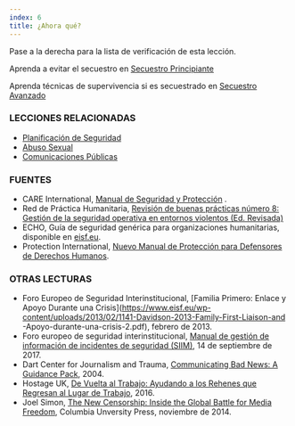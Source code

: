```yaml
---
index: 6
title: ¿Ahora qué?
---
```

Pase a la derecha para la lista de verificación de esta lección.

Aprenda a evitar el secuestro en [Secuestro Principiante](umbrella://incident-response/kidnapping/beginner)

Aprenda técnicas de supervivencia si es secuestrado en [Secuestro Avanzado](umbrella://incident-response/kidnapping/advanced)

### LECCIONES RELACIONADAS

*   [Planificación de Seguridad](umbrella://assess-your-risk/security-planning)
*   [Abuso Sexual](umbrella://incident-response/sexual-assault)
*   [Comunicaciones Públicas](umbrella://work/public-communications)

### FUENTES

*   CARE International, [Manual de Seguridad y Protección](https://www.eisf.eu/wp-content/uploads/2014/09/0614-Macpherson-2004-CARE-International-Safety-and-Security-Handbook.pdf) .
*   Red de Práctica Humanitaria, [Revisión de buenas prácticas número 8: Gestión de la seguridad operativa en entornos violentos (Ed. Revisada)](http://odihpn.org/wp-content/uploads/2010/11/GPR_8_revised2.pdf)
*   ECHO, Guía de seguridad genérica para organizaciones humanitarias, disponible en [eisf.eu](https://www.eisf.eu/library/generic-security-guide-for-humanitarian-organisations/).
*   Protection International, [Nuevo Manual de Protección para Defensores de Derechos Humanos](https://www.protectioninternational.org/en/node/1106).

### OTRAS LECTURAS

*   Foro Europeo de Seguridad Interinstitucional, [Familia Primero: Enlace y Apoyo Durante una Crisis](https://www.eisf.eu/wp-content/uploads/2013/02/1141-Davidson-2013-Family-First-Liaison-and -Apoyo-durante-una-crisis-2.pdf), febrero de 2013.
*   Foro europeo de seguridad interinstitucional, [Manual de gestión de información de incidentes de seguridad (SIIM)](https://www.eisf.eu/library/security-incident-information-management-handbook/), 14 de septiembre de 2017.
*   Dart Center for Journalism and Trauma, [Communicating Bad News: A Guidance Pack](https://dartcenter.org/sites/default/files/breaking_bad_news_0.pdf), 2004.
*   Hostage UK, [De Vuelta al Trabajo: Ayudando a los Rehenes que Regresan al Lugar de Trabajo](http://www.hostageuk.org/flipbook/flipbook/?page=1), 2016.
*   Joel Simon, [The New Censorship: Inside the Global Battle for Media Freedom](https://cup.columbia.edu/book/the-new-censorship/9780231160643), Columbia Unversity Press, noviembre de 2014.